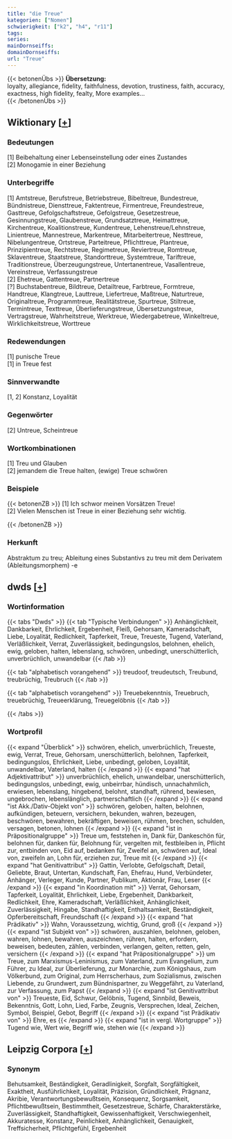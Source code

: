 ```yaml
---
title: "die Treue"
kategorien: ["Nomen"]
schwierigkeit: ["k2", "h4", "r11"]
tags:
series:
mainDornseiffs:
domainDornseiffs:
url: "Treue"
---
```


{{< betonenÜbs >}}
**Übersetzung:**  
loyalty, allegiance, fidelity, faithfulness, devotion, trustiness, faith, accuracy, exactness, high fidelity, fealty, More examples...  
{{< /betonenÜbs >}}

## Wiktionary [[+](https://de.wiktionary.org/wiki/Treue)]

### Bedeutungen
[1] Beibehaltung einer Lebenseinstellung oder eines Zustandes  
[2] Monogamie in einer Beziehung  

### Unterbegriffe
[1] Amtstreue, Berufstreue, Betriebstreue, Bibeltreue, Bundestreue, Bündnistreue, Diensttreue, Faktentreue, Firmentreue, Freundestreue, Gasttreue, Gefolgschaftstreue, Gefolgstreue, Gesetzestreue, Gesinnungstreue, Glaubenstreue, Grundsatztreue, Heimattreue, Kirchentreue, Koalitionstreue, Kundentreue, Lehenstreue/Lehnstreue, Linientreue, Mannestreue, Markentreue, Mitarbeitertreue, Nesttreue, Nibelungentreue, Ortstreue, Parteitreue, Pflichttreue, Plantreue, Prinzipientreue, Rechtstreue, Regimetreue, Reviertreue, Romtreue, Sklaventreue, Staatstreue, Standorttreue, Systemtreue, Tariftreue, Traditionstreue, Überzeugungstreue, Untertanentreue, Vasallentreue, Vereinstreue, Verfassungstreue  
[2] Ehetreue, Gattentreue, Partnertreue  
[?] Buchstabentreue, Bildtreue, Detailtreue, Farbtreue, Formtreue, Handtreue, Klangtreue, Lauttreue, Liefertreue, Maßtreue, Naturtreue, Originaltreue, Programmtreue, Realitätstreue, Spurtreue, Stiltreue, Termintreue, Texttreue, Überlieferungstreue, Übersetzungstreue, Vertragstreue, Wahrheitstreue, Werktreue, Wiedergabetreue, Winkeltreue, Wirklichkeitstreue, Worttreue  

### Redewendungen
[1] punische Treue  
[1] in Treue fest  

### Sinnverwandte
[1, 2] Konstanz, Loyalität  

### Gegenwörter
[2] Untreue, Scheintreue  

### Wortkombinationen
[1] Treu und Glauben  
[2] jemandem die Treue halten, (ewige) Treue schwören  

### Beispiele
{{< betonenZB >}}
[1] Ich schwor meinen Vorsätzen Treue!  
[2] Vielen Menschen ist Treue in einer Beziehung sehr wichtig.  

{{< /betonenZB >}}
### Herkunft
Abstraktum zu treu; Ableitung eines Substantivs zu treu mit dem Derivatem (Ableitungsmorphem) -e  



## dwds [[+](https://www.dwds.de/wb/Treue)]

### Wortinformation
{{< tabs "Dwds" >}}
{{< tab "Typische Verbindungen" >}}
Anhänglichkeit, Dankbarkeit, Ehrlichkeit, Ergebenheit, Fleiß, Gehorsam, Kameradschaft, Liebe, Loyalität, Redlichkeit, Tapferkeit, Treue, Treueste, Tugend, Vaterland, Verläßlichkeit, Verrat, Zuverlässigkeit, bedingungslos, belohnen, ehelich, ewig, geloben, halten, lebenslang, schwören, unbedingt, unerschütterlich, unverbrüchlich, unwandelbar
{{< /tab >}}

{{< tab "alphabetisch vorangehend" >}}
treudoof, treudeutsch, Treubund, treubrüchig, Treubruch
{{< /tab >}}

{{< tab "alphabetisch vorangehend" >}}
Treuebekenntnis, Treuebruch, treuebrüchig, Treueerklärung, Treuegelöbnis
{{< /tab >}}

{{< /tabs >}}

### Wortprofil
{{< expand "Überblick" >}} schwören, ehelich, unverbrüchlich, Treueste, ewig, Verrat, Treue, Gehorsam, unerschütterlich, belohnen, Tapferkeit, bedingungslos, Ehrlichkeit, Liebe, unbedingt, geloben, Loyalität, unwandelbar, Vaterland, halten {{< /expand >}}
{{< expand "hat Adjektivattribut" >}} unverbrüchlich, ehelich, unwandelbar, unerschütterlich, bedingungslos, unbedingt, ewig, unbeirrbar, hündisch, unnachahmlich, erwiesen, lebenslang, hingebend, belohnt, standhaft, rührend, bewiesen, ungebrochen, lebenslänglich, partnerschaftlich {{< /expand >}}
{{< expand "ist Akk./Dativ-Objekt von" >}} schwören, geloben, halten, belohnen, aufkündigen, beteuern, versichern, bekunden, wahren, bezeugen, beschwören, bewahren, bekräftigen, beweisen, rühmen, brechen, schulden, versagen, betonen, lohnen {{< /expand >}}
{{< expand "ist in Präpositionalgruppe" >}} Treue um, feststehen in, Dank für, Dankeschön für, belohnen für, danken für, Belohnung für, vergelten mit, festbleiben in, Pflicht zur, entbinden von, Eid auf, bedanken für, Zweifel an, schwören auf, Ideal von, zweifeln an, Lohn für, erziehen zur, Treue mit {{< /expand >}}
{{< expand "hat Genitivattribut" >}} Gattin, Verlobte, Gefolgschaft, Detail, Geliebte, Braut, Untertan, Kundschaft, Fan, Ehefrau, Hund, Verbündeter, Anhänger, Verleger, Kunde, Partner, Publikum, Aktionär, Frau, Leser {{< /expand >}}
{{< expand "in Koordination mit" >}} Verrat, Gehorsam, Tapferkeit, Loyalität, Ehrlichkeit, Liebe, Ergebenheit, Dankbarkeit, Redlichkeit, Ehre, Kameradschaft, Verläßlichkeit, Anhänglichkeit, Zuverlässigkeit, Hingabe, Standhaftigkeit, Enthaltsamkeit, Beständigkeit, Opferbereitschaft, Freundschaft {{< /expand >}}
{{< expand "hat Prädikativ" >}} Wahn, Voraussetzung, wichtig, Grund, groß {{< /expand >}}
{{< expand "ist Subjekt von" >}} schwören, auszahlen, belohnen, geloben, wahren, lohnen, bewahren, auszeichnen, rühren, halten, erfordern, beweisen, bedeuten, zählen, verbinden, verlangen, gelten, retten, geln, versichern {{< /expand >}}
{{< expand "hat Präpositionalgruppe" >}} um Treue, zum Marxismus-Leninismus, zum Vaterland, zum Evangelium, zum Führer, zu Ideal, zur Überlieferung, zur Monarchie, zum Königshaus, zum Völkerbund, zum Original, zum Herrscherhaus, zum Sozialismus, zwischen Liebende, zu Grundwert, zum Bündnispartner, zu Weggefährt, zu Vaterland, zur Verfassung, zum Papst {{< /expand >}}
{{< expand "ist Genitivattribut von" >}} Treueste, Eid, Schwur, Gelöbnis, Tugend, Sinnbild, Beweis, Bekenntnis, Gott, Lohn, Lied, Farbe, Zeugnis, Versprechen, Ideal, Zeichen, Symbol, Beispiel, Gebot, Begriff {{< /expand >}}
{{< expand "ist Prädikativ von" >}} Ehre, es {{< /expand >}}
{{< expand "ist in vergl. Wortgruppe" >}} Tugend wie, Wert wie, Begriff wie, stehen wie {{< /expand >}}

## Leipzig Corpora [[+](https://corpora.uni-leipzig.de/en/res?word=Treue&corpusId=deu_newscrawl-public_2018)]


### Synonym
Behutsamkeit, Beständigkeit, Geradlinigkeit, Sorgfalt, Sorgfältigkeit, Exaktheit, Ausführlichkeit, Loyalität, Präzision, Gründlichkeit, Prägnanz, Akribie, Verantwortungsbewußtsein, Konsequenz, Sorgsamkeit, Pflichtbewußtsein, Bestimmtheit, Gesetzestreue, Schärfe, Charakterstärke, Zuverlässigkeit, Standhaftigkeit, Gewissenhaftigkeit, Verschwiegenheit, Akkuratesse, Konstanz, Peinlichkeit, Anhänglichkeit, Genauigkeit, Treffsicherheit, Pflichtgefühl, Ergebenheit


